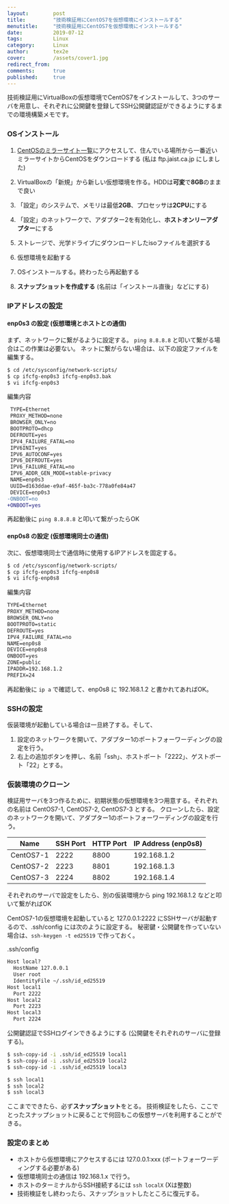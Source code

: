 ```yaml
---
layout:        post
title:         "技術検証用にCentOS7を仮想環境にインストールする"
menutitle:     "技術検証用にCentOS7を仮想環境にインストールする"
date:          2019-07-12
tags:          Linux
category:      Linux
author:        tex2e
cover:         /assets/cover1.jpg
redirect_from:
comments:      true
published:     true
---
```


技術検証用にVirtualBoxの仮想環境でCentOS7をインストールして、3つのサーバを用意し、それぞれに公開鍵を登録してSSH公開鍵認証ができるようにするまでの環境構築メモです。


### OSインストール

1. [CentOSのミラーサイト一覧](http://isoredirect.centos.org/centos/7/isos/x86_64/CentOS-7-x86_64-Minimal-1810.iso)にアクセスして、住んでいる場所から一番近いミラーサイトからCentOSをダウンロードする (私は ftp.jaist.ca.jp にしました)

2. VirtualBoxの「新規」から新しい仮想環境を作る。HDDは**可変**で**8GB**のままで良い

3. 「設定」のシステムで、メモリは最低**2GB**、プロセッサは**2CPU**にする

4. 「設定」のネットワークで、アダプター2を有効化し、**ホストオンリーアダプター**にする

5. ストレージで、光学ドライブにダウンロードしたisoファイルを選択する

6. 仮想環境を起動する

7. OSインストールする。終わったら再起動する

8. **スナップショットを作成する** (名前は「インストール直後」などにする)

### IPアドレスの設定

#### enp0s3 の設定 (仮想環境とホストとの通信)

まず、ネットワークに繋がるように設定する。
`ping 8.8.8.8` と叩いて繋がる場合はこの作業は必要ない。
ネットに繋がらない場合は、以下の設定ファイルを編集する。

```bash
$ cd /etc/sysconfig/network-scripts/
$ cp ifcfg-enp0s3 ifcfg-enp0s3.bak
$ vi ifcfg-enp0s3
```

編集内容

```diff
 TYPE=Ethernet
 PROXY_METHOD=none
 BROWSER_ONLY=no
 BOOTPROTO=dhcp
 DEFROUTE=yes
 IPV4_FAILURE_FATAL=no
 IPV6INIT=yes
 IPV6_AUTOCONF=yes
 IPV6_DEFROUTE=yes
 IPV6_FAILURE_FATAL=no
 IPV6_ADDR_GEN_MODE=stable-privacy
 NAME=enp0s3
 UUID=d163ddae-e9af-465f-ba3c-778a0fe84a47
 DEVICE=enp0s3
-ONBOOT=no
+ONBOOT=yes
```

再起動後に `ping 8.8.8.8` と叩いて繋がったらOK


#### enp0s8 の設定 (仮想環境同士の通信)

次に、仮想環境同士で通信時に使用するIPアドレスを固定する。

```bash
$ cd /etc/sysconfig/network-scripts/
$ cp ifcfg-enp0s3 ifcfg-enp0s8
$ vi ifcfg-enp0s8
```

編集内容

```txt
TYPE=Ethernet
PROXY_METHOD=none
BROWSER_ONLY=no
BOOTPROTO=static
DEFROUTE=yes
IPV4_FAILURE_FATAL=no
NAME=enp0s8
DEVICE=enp0s8
ONBOOT=yes
ZONE=public
IPADDR=192.168.1.2
PREFIX=24
```

再起動後に `ip a` で確認して、enp0s8 に 192.168.1.2 と書かれてあればOK。


### SSHの設定

仮装環境が起動している場合は一旦終了する。そして、

1. 設定のネットワークを開いて、アダプター1のポートフォーワーディングの設定を行う。
2. 右上の追加ボタンを押し、名前「ssh」、ホストポート「2222」、ゲストポート「22」とする。



### 仮装環境のクローン

検証用サーバを3つ作るために、初期状態の仮想環境を3つ用意する。それぞれの名前は CentOS7-1, CentOS7-2, CentOS7-3 とする。
クローンしたら、設定のネットワークを開いて、アダプター1のポートフォーワーディングの設定を行う。

| Name      | SSH Port | HTTP Port | IP Address (enp0s8) |
|-----------|----------|-----------|---------------------|
| CentOS7-1 | 2222     | 8800      | 192.168.1.2         |
| CentOS7-2 | 2223     | 8801      | 192.168.1.3         |
| CentOS7-3 | 2224     | 8802      | 192.168.1.4         |

それぞれのサーバで設定をしたら、別の仮装環境から ping 192.168.1.2 などと叩いて繋がればOK

CentOS7-1の仮想環境を起動していると 127.0.0.1:2222 にSSHサーバが起動するので、.ssh/config には次のように設定する。
秘密鍵・公開鍵を作っていない場合は、`ssh-keygen -t ed25519` で作っておく。

.ssh/config

```txt
Host local?
  HostName 127.0.0.1
  User root
  IdentityFile ~/.ssh/id_ed25519
Host local1
  Port 2222
Host local2
  Port 2223
Host local3
  Port 2224
```

公開鍵認証でSSHログインできるようにする (公開鍵をそれぞれのサーバに登録する)。

```bash
$ ssh-copy-id -i .ssh/id_ed25519 local1
$ ssh-copy-id -i .ssh/id_ed25519 local2
$ ssh-copy-id -i .ssh/id_ed25519 local3

$ ssh local1
$ ssh local2
$ ssh local3
```

ここまでできたら、必ず**スナップショット**をとる。
技術検証をしたら、ここでとったスナップショットに戻ることで何回もこの仮想サーバを利用することができる。


### 設定のまとめ

- ホストから仮想環境にアクセスするには 127.0.0.1:xxx (ポートフォーワーディングする必要がある)
- 仮想環境同士の通信は 192.168.1.x で行う。
- ホストのターミナルからSSH接続するには `ssh localX` (Xは整数)
- 技術検証をし終わったら、スナップショットしたところに復元する。
